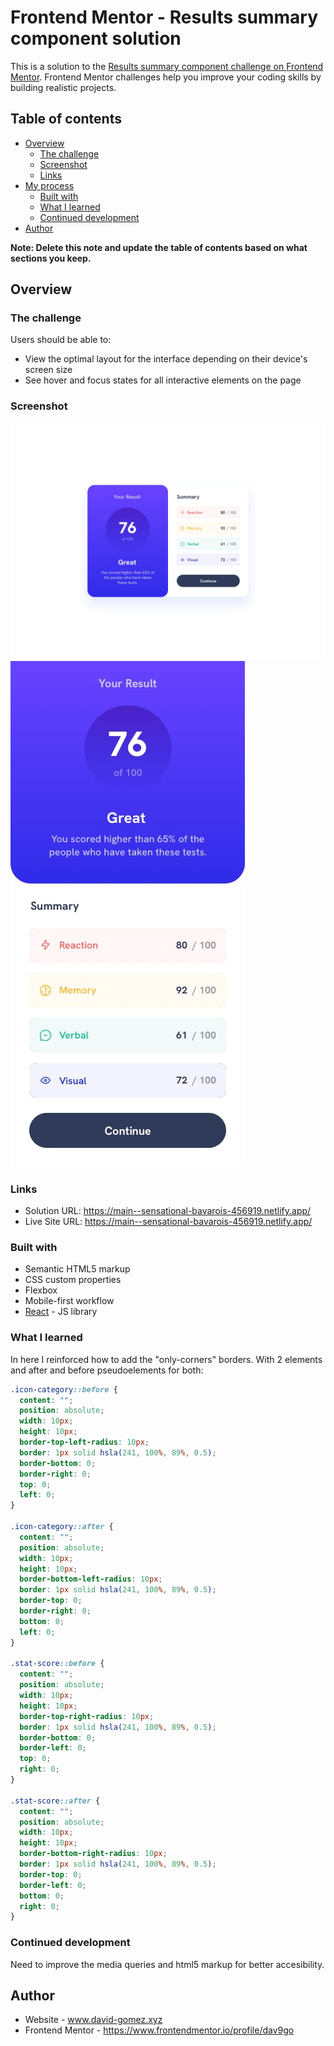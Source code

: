 # Frontend Mentor - Results summary component solution

This is a solution to the [Results summary component challenge on Frontend Mentor](https://www.frontendmentor.io/challenges/results-summary-component-CE_K6s0maV). Frontend Mentor challenges help you improve your coding skills by building realistic projects.

## Table of contents

- [Overview](#overview)
  - [The challenge](#the-challenge)
  - [Screenshot](#screenshot)
  - [Links](#links)
- [My process](#my-process)
  - [Built with](#built-with)
  - [What I learned](#what-i-learned)
  - [Continued development](#continued-development)
- [Author](#author)

**Note: Delete this note and update the table of contents based on what sections you keep.**

## Overview

### The challenge

Users should be able to:

- View the optimal layout for the interface depending on their device's screen size
- See hover and focus states for all interactive elements on the page

### Screenshot

![desktop](./src/design/desktop-design.jpg?raw=true)
![mobile](./src/design/mobile-design.jpg?raw=true)

### Links

- Solution URL: https://main--sensational-bavarois-456919.netlify.app/
- Live Site URL: https://main--sensational-bavarois-456919.netlify.app/

### Built with

- Semantic HTML5 markup
- CSS custom properties
- Flexbox
- Mobile-first workflow
- [React](https://reactjs.org/) - JS library

### What I learned

In here I reinforced how to add the "only-corners" borders. With 2 elements and after and before pseudoelements for both:

```css
.icon-category::before {
  content: "";
  position: absolute;
  width: 10px;
  height: 10px;
  border-top-left-radius: 10px;
  border: 1px solid hsla(241, 100%, 89%, 0.5);
  border-bottom: 0;
  border-right: 0;
  top: 0;
  left: 0;
}

.icon-category::after {
  content: "";
  position: absolute;
  width: 10px;
  height: 10px;
  border-bottom-left-radius: 10px;
  border: 1px solid hsla(241, 100%, 89%, 0.5);
  border-top: 0;
  border-right: 0;
  bottom: 0;
  left: 0;
}

.stat-score::before {
  content: "";
  position: absolute;
  width: 10px;
  height: 10px;
  border-top-right-radius: 10px;
  border: 1px solid hsla(241, 100%, 89%, 0.5);
  border-bottom: 0;
  border-left: 0;
  top: 0;
  right: 0;
}

.stat-score::after {
  content: "";
  position: absolute;
  width: 10px;
  height: 10px;
  border-bottom-right-radius: 10px;
  border: 1px solid hsla(241, 100%, 89%, 0.5);
  border-top: 0;
  border-left: 0;
  bottom: 0;
  right: 0;
}
```

### Continued development

Need to improve the media queries and html5 markup for better accesibility.

## Author

- Website - www.david-gomez.xyz
- Frontend Mentor - https://www.frontendmentor.io/profile/dav9go
